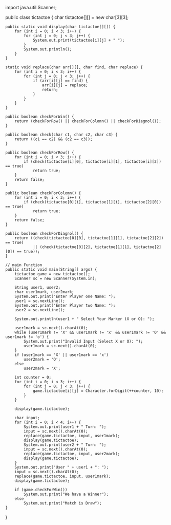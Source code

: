 import java.util.Scanner;

public class tictactoe {
    char tictactoe[][] = new char[3][3];

    public static void display(char tictactoe[][]) {
        for (int i = 0; i < 3; i++) {
            for (int j = 0; j < 3; j++) {
                System.out.print(tictactoe[i][j] + " ");
            }
            System.out.println();
        }
    }

    static void replace(char arr[][], char find, char replace) {
        for (int i = 0; i < 3; i++) {
            for (int j = 0; j < 3; j++) {
                if (arr[i][j] == find) {
                    arr[i][j] = replace;
                    return;
                }
            }
        }
    }

    public boolean checkForWin() {
        return (checkForRow() || checkForColomn() || checkForDiagnol());
    }

    public boolean check(char c1, char c2, char c3) {
        return ((c1 == c2) && (c2 == c3));
    }

    public boolean checkForRow() {
        for (int i = 0; i < 3; i++) {
            if (check(tictactoe[i][0], tictactoe[i][1], tictactoe[i][2]) == true)
                return true;
        }
        return false;
    }

    public boolean checkForColomn() {
        for (int i = 0; i < 3; i++) {
            if (check(tictactoe[0][i], tictactoe[1][i], tictactoe[2][0]) == true)
                return true;
        }
        return false;
    }

    public boolean checkForDiagnol() {
        return ((check(tictactoe[0][0], tictactoe[1][1], tictactoe[2][2]) == true)
                || (check(tictactoe[0][2], tictactoe[1][1], tictactoe[2][0]) == true));
    }

    // main Function
    public static void main(String[] args) {
        tictactoe game = new tictactoe();
        Scanner sc = new Scanner(System.in);

        String user1, user2;
        char user1mark, user2mark;
        System.out.print("Enter Player one Name: ");
        user1 = sc.nextLine();
        System.out.print("Enter Player two Name: ");
        user2 = sc.nextLine();

        System.out.println(user1 + " Select Your Marker (X or O): ");

        user1mark = sc.next().charAt(0);
        while (user1mark != 'X' && user1mark != 'x' && user1mark != 'O' && user1mark != 'o') {
            System.out.print("Invalid Input (Select X or O): ");
            user1mark = sc.next().charAt(0);
        }
        if (user1mark == 'X' || user1mark == 'x')
            user2mark = 'O';
        else
            user2mark = 'X';

        int counter = 0;
        for (int i = 0; i < 3; i++) {
            for (int j = 0; j < 3; j++) {
                game.tictactoe[i][j] = Character.forDigit(++counter, 10);
            }
        }

        display(game.tictactoe);

        char input;
        for (int i = 0; i < 4; i++) {
            System.out.print(user1 + " Turn: ");
            input = sc.next().charAt(0);
            replace(game.tictactoe, input, user1mark);
            display(game.tictactoe);
            System.out.print(user2 + " Turn: ");
            input = sc.next().charAt(0);
            replace(game.tictactoe, input, user2mark);
            display(game.tictactoe);
        }
        System.out.print("User " + user1 + ": ");
        input = sc.next().charAt(0);
        replace(game.tictactoe, input, user1mark);
        display(game.tictactoe);

        if (game.checkForWin())
            System.out.print("We have a Winner");
        else
            System.out.print("Match is Draw");
    }
}
